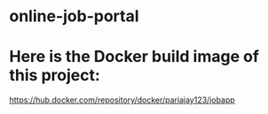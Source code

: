 # online-job-portal

# Here is the Docker build image of this project:
https://hub.docker.com/repository/docker/pariajay123/jobapp
